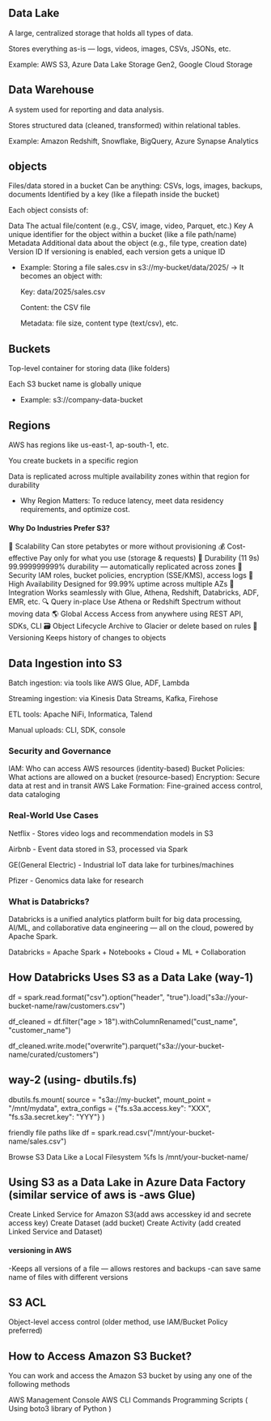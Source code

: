 ## Data Lake

A large, centralized storage that holds all types of data.

Stores everything as-is — logs, videos, images, CSVs, JSONs, etc.

Example: AWS S3, Azure Data Lake Storage Gen2, Google Cloud Storage

## Data Warehouse

A system used for reporting and data analysis.

Stores structured data (cleaned, transformed) within relational tables.

Example: Amazon Redshift, Snowflake, BigQuery, Azure Synapse Analytics

## objects
Files/data stored in a bucket
Can be anything: CSVs, logs, images, backups, documents
Identified by a key (like a filepath inside the bucket)

Each object consists of:

Data	      The actual file/content (e.g., CSV, image, video, Parquet, etc.)
Key	      A unique identifier for the object within a bucket (like a file path/name)
Metadata	Additional data about the object (e.g., file type, creation date)
Version ID	If versioning is enabled, each version gets a unique ID

- Example: 
Storing a file sales.csv in s3://my-bucket/data/2025/ →
It becomes an object with:

    Key: data/2025/sales.csv

    Content: the CSV file

    Metadata: file size, content type (text/csv), etc.

## Buckets 

Top-level container for storing data (like folders)

Each S3 bucket name is globally unique

- Example: s3://company-data-bucket

##  Regions

AWS has regions like us-east-1, ap-south-1, etc.

You create buckets in a specific region

Data is replicated across multiple availability zones within that region for durability

- Why Region Matters:
To reduce latency, meet data residency requirements, and optimize cost.

####  Why Do Industries Prefer S3?

🔁 Scalability	Can store petabytes or more without provisioning
💰 Cost-effective	Pay only for what you use (storage & requests)
🧱 Durability (11 9s)	99.999999999% durability — automatically replicated across zones
🔐 Security	IAM roles, bucket policies, encryption (SSE/KMS), access logs
🔄 High Availability	Designed for 99.99% uptime across multiple AZs
🚀 Integration	Works seamlessly with Glue, Athena, Redshift, Databricks, ADF, EMR, etc.
🔍 Query in-place	Use Athena or Redshift Spectrum without moving data
🌎 Global Access	Access from anywhere using REST API, SDKs, CLI
🗃️ Object Lifecycle	Archive to Glacier or delete based on rules
🔄 Versioning	Keeps history of changes to objects

## Data Ingestion into S3

Batch ingestion: via tools like AWS Glue, ADF, Lambda

Streaming ingestion: via Kinesis Data Streams, Kafka, Firehose

ETL tools: Apache NiFi, Informatica, Talend

Manual uploads: CLI, SDK, console

### Security and Governance

IAM:	                      Who can access AWS resources (identity-based)
Bucket Policies:	          What actions are allowed on a bucket (resource-based)
Encryption:	                Secure data at rest and in transit
AWS Lake Formation:	    Fine-grained access control, data cataloging

###  Real-World Use Cases
Netflix - Stores video logs and recommendation models in S3

Airbnb - Event data stored in S3, processed via Spark

GE(General Electric) - Industrial IoT data lake for turbines/machines

Pfizer - Genomics data lake for research

### What is Databricks?

Databricks is a unified analytics platform built for big data processing, AI/ML, and collaborative data engineering — all on the cloud, powered by Apache Spark.

Databricks = Apache Spark + Notebooks + Cloud + ML + Collaboration

## How Databricks Uses S3 as a Data Lake (way-1)

df = spark.read.format("csv").option("header", "true").load("s3a://your-bucket-name/raw/customers.csv")

df_cleaned = df.filter("age > 18").withColumnRenamed("cust_name", "customer_name")

df_cleaned.write.mode("overwrite").parquet("s3a://your-bucket-name/curated/customers")

## way-2 (using- dbutils.fs) 

dbutils.fs.mount(
  source = "s3a://my-bucket",
  mount_point = "/mnt/mydata",
  extra_configs = {"fs.s3a.access.key": "XXX", "fs.s3a.secret.key": "YYY"}
)


friendly file paths like 
df = spark.read.csv("/mnt/your-bucket-name/sales.csv")

Browse S3 Data Like a Local Filesystem 
%fs ls /mnt/your-bucket-name/

## Using S3 as a Data Lake in Azure Data Factory (similar service of aws is -aws Glue)

Create Linked Service for Amazon S3(add aws accesskey id and secrete access key)
Create Dataset (add bucket)
Create Activity (add created Linked Service and Dataset)

#### versioning in AWS 
-Keeps all versions of a file — allows restores and backups
-can save same name of files with different versions

## S3 ACL	
Object-level access control (older method, use IAM/Bucket Policy preferred)

## How to Access Amazon S3 Bucket?
You can work and access the Amazon S3 bucket by using any one of the following methods

AWS Management Console
AWS CLI Commands
Programming Scripts ( Using boto3 library of Python )